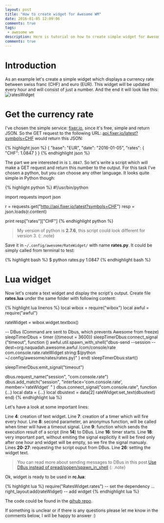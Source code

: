 ```yaml
---
layout: post
title: "How to create widget for Awesome WM"
date: 2016-01-05 12:09:06
comments: true
tags: 
 - awesome wm
description: Here is tutorial on how to create simple widget for Awesome WM. As an example we'll create a text widget which will show currency rate. The given approach is very flexible since we will use the output of a script, so depending on your knowledge/experience you can use any language (bash, python, ruby or even groovy or java). Another good thing here is usage of DBus to send messages between scripts and Awesome.
comments: true
---
```


# Introduction

As an example let's create a simple widget which displays a currency rate between swiss franc (CHF) and euro (EUR). This widget will be updated every hour and will consist of just a number. And the end it will look like this: ![ratesWidget]({{site.url}}/images/ratesWidget.png)

# Get the currency rate

I've chosen the simple service: [fixer.io](http://fixer.io/), since it's free, simple and return JSON. So the GET request to the following URL: [api.fixer.io/latest?symbols=CHF](http://api.fixer.io/latest?symbols=CHF) would return this JSON:

{% highlight json %}
{
  "base": "EUR",
  "date": "2016-01-05",
  "rates": {
    "CHF": 1.0847
  }
}
{% endhighlight json %}

The part we are interested in is `1.0847`. So let's write a script which will make a GET request and return this number to the output. For this task I've chosen a python, but you can choose any other language. It looks quite simple in Python though:

{% highlight python %}
#!/usr/bin/python

import requests
import json

r = requests.get("http://api.fixer.io/latest?symbols=CHF")
resp = json.loads(r.content)

print resp["rates"]["CHF"]
{% endhighlight python %}

>My version of python is **2.7.6**, this script could look different for version 3.
{: .note}

Save it in `~/.config/awesome/RateWidget/` with name **rates.py**. It could be simply called from terminal to test:

{% highlight bash %}
$ python rates.py 
1.0847
{% endhighlight bash %}

# Lua widget

Now let's create a text widget and display the script's output. Create file **rates.lua** under the same folder with following content:

{% highlight lua linenos %}
local wibox = require("wibox")
local awful = require("awful")

rateWidget = wibox.widget.textbox()

-- DBus (Command are sent to Dbus, which prevents Awesome from freeze)
sleepTimerDbus = timer ({timeout = 3600})
sleepTimerDbus:connect_signal ("timeout", 
  function ()
    awful.util.spawn_with_shell("dbus-send --session 
                                --dest=org.naquadah.awesome.awful 
                                /com/console/rate 
                                com.console.rate.rateWidget 
                                string:$(python ~/.config/awesome/rates/rates.py)" )
  end)
sleepTimerDbus:start()

sleepTimerDbus:emit_signal("timeout")

dbus.request_name("session", "com.console.rate")
dbus.add_match("session", "interface='com.console.rate', member='rateWidget' " )
dbus.connect_signal("com.console.rate", 
  function (...)
    local data = {...}
    local dbustext = data[2]
    rateWidget:set_text(dbustext)
  end)
{% endhighlight lua %}

Let's have a look at some important lines:

Line **4**: creation of text widget.
Line **7**: creation of a timer which will fire every hour.
Line **8**: second parameter, an anonymus function, will be called when timer will have a timeout signal. 
Line **9**: function which sends the execution result of a script (line **14**) to DBus.
Line **16**: timer starts.
Line **18**: very important part, without emiting the signal explicitly it will be fired only after one hour and widget will be empty, so we fire the signal manualy.
Lines **20**-**27**: requesting the script ouput from DBus.
Line **26**: setting the widget text.

>You can read more about sending messages to DBus in this post [Use DBus instead of pread/popen/spawn_in_shell]({{site.url}}/2015/09/fix-awesome-freezes/)
{: .note}

Ok, widget is ready to be used in **rc.lua**:

{% highlight lua %}
require("RatesWidget.rates") -- set the dependency
...
right_layout:add(rateWidget) -- add widget 
{% endhighlight lua %}

The code could be found in the [gihub repo](https://github.com/streetturtle/AwesomeWM/tree/master/RatesWidget).

If something is unclear or if there is any questions please let me know in the comments below, I will be happy to answer :)